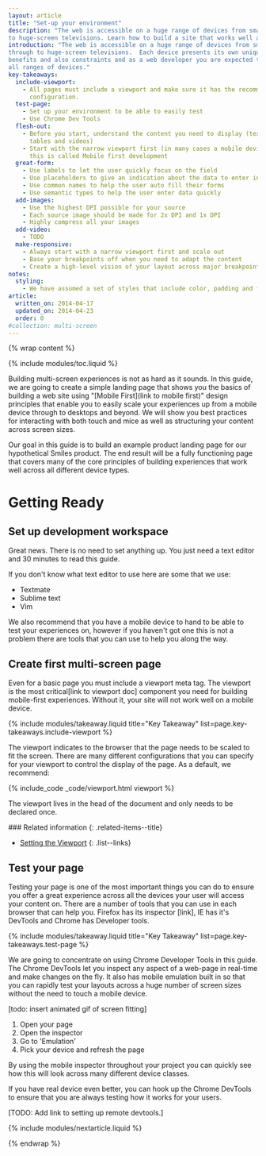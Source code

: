 ```yaml
---
layout: article
title: "Set-up your environment"
description: "The web is accessible on a huge range of devices from small-screen phones
to huge-screen televisions. Learn how to build a site that works well across all these devices."
introduction: "The web is accessible on a huge range of devices from small-screen phones
through to huge-screen televisions.  Each device presents its own unique
benefits and also constraints and as a web developer you are expected to support
all ranges of devices."
key-takeaways:
  include-viewport:
    - All pages must include a viewport and make sure it has the recommended
      configuration.
  test-page:
    - Set up your environment to be able to easily test
    - Use Chrome Dev Tools
  flesh-out:
    - Before you start, understand the content you need to display (text, images,
      tables and videos)
    - Start with the narrow viewport first (in many cases a mobile device) - often
      this is called Mobile first development
  great-form:
    - Use labels to let the user quickly focus on the field
    - Use placeholders to give an indication about the data to enter in the field
    - Use common names to help the user auto fill their forms
    - Use semantic types to help the user enter data quickly
  add-images:
    - Use the highest DPI possible for your source
    - Each source image should be made for 2x DPI and 1x DPI
    - Highly compress all your images
  add-video:
    - TODO
  make-responsive:
    - Always start with a narrow viewport first and scale out
    - Base your breakpoints off when you need to adapt the content
    - Create a high-level vision of your layout across major breakpoints
notes:
  styling: 
    - We have assumed a set of styles that include color, padding and font styling that match our brand guidelines.
article:
  written_on: 2014-04-17
  updated_on: 2014-04-23
  order: 0
#collection: multi-screen
---
```


{% wrap content %}

{% include modules/toc.liquid %}

Building multi-screen experiences is not as hard as it sounds. In this
guide, we are going to create a simple landing page that shows you the basics of
building a web site using "[Mobile First](link to mobile first)" design principles that
enable you to easily scale your experiences up from a mobile device through
to desktops and beyond.  We will show you best practices for interacting with both touch 
and mice as well as structuring your content across screen sizes.

Our goal in this guide is to build an example product landing page for our
hypothetical Smiles product.  The end result will be a fully functioning page
that covers many of the core principles of building experiences that work well
across all different device types.

# Getting Ready

## Set up development workspace

Great news. There is no need to set anything up. You just need a text editor
and 30 minutes to read this guide.

If you don't know what text editor to use here are some that we use:

* Textmate
* Sublime text
* Vim

We also recommend that you have a mobile device to hand to be able to test your
experiences on, however if you haven't got one this is not a problem there are
tools that you can use to help you along the way.

## Create first multi-screen page

Even for a basic page you must include a viewport meta tag.  The viewport is the
most critical[link to viewport doc] component you need for building mobile-first
experiences.  Without it, your site will not work well on a mobile device.

{% include modules/takeaway.liquid title="Key Takeaway" list=page.key-takeaways.include-viewport %}

The viewport indicates to the browser that the page needs to be scaled to fit
the screen.  There are many different configurations that you can specify for
your viewport to control the display of the page.  As a default, we recommend:

{% include_code _code/viewport.html viewport %}

The viewport lives in the head of the document and only needs to be declared once.

<div class="related-items">
<div class="related-items">
<div class="container">
<div markdown='1' class="g-wide--push-1 g-medium--push-1">
### Related information
{: .related-items--title}

* [Setting the Viewport]({{site.baseurl}}/the-essentials/multi-device-layouts/rwd-fundamentals/index.html#set-the-viewport)
{: .list--links}

</div>
</div>
</div>
</div>

## Test your page

Testing your page is one of the most important things you can do to ensure you
offer a great experience across all the devices your user will access your
content on. There are a number of tools that you can use in each browser that
can help you.  Firefox has its inspector [link], IE has it's DevTools and Chrome
has Developer tools.

{% include modules/takeaway.liquid title="Key Takeaway" list=page.key-takeaways.test-page %}

We are going to concentrate on using Chrome Developer Tools in this guide.  The
Chrome DevTools let you inspect any aspect of a web-page in real-time and
make changes on the fly.  It also has mobile emulation built in so that you can
rapidly test your layouts across a huge number of screen sizes without the need
to touch a mobile device.

[todo: insert animated gif of screen fitting]

1. Open your page
2. Open the inspector
3. Go to 'Emulation'
4. Pick your device and refresh the page

By using the mobile inspector throughout your project you can quickly see how this will
look across many different device classes.

If you have real device even better, you can hook up the Chrome DevTools to ensure
that you are always testing how it works for your users.

[TODO: Add link to setting up remote devtools.]

{% include modules/nextarticle.liquid %}

{% endwrap %}
